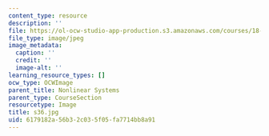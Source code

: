 ```yaml
---
content_type: resource
description: ''
file: https://ol-ocw-studio-app-production.s3.amazonaws.com/courses/18-03sc-differential-equations-fall-2011/6179182a56b32c035f05fa7714bb8a91_s36.jpg
file_type: image/jpeg
image_metadata:
  caption: ''
  credit: ''
  image-alt: ''
learning_resource_types: []
ocw_type: OCWImage
parent_title: Nonlinear Systems
parent_type: CourseSection
resourcetype: Image
title: s36.jpg
uid: 6179182a-56b3-2c03-5f05-fa7714bb8a91
---
```

